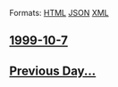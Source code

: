 
Formats: [HTML](1999/10/7/index.html)  [JSON](1999/10/7/index.json)  [XML](1999/10/7/index.xml)  

## [1999-10-7](/news/1999/10/7/index.md)

## [Previous Day...](/news/1999/10/6/index.md)

